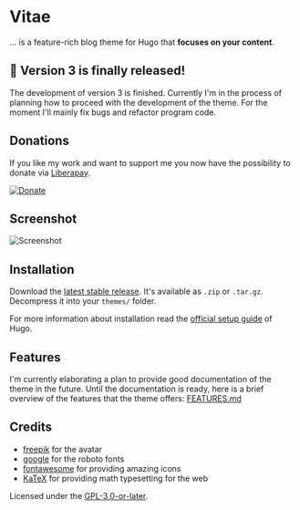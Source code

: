 # Vitae
... is a feature-rich blog theme for Hugo that **focuses on your content**.

## :mega: Version 3 is finally released!

The development of version 3 is finished. Currently I'm in the process of
planning how to proceed with the development of the theme. For the moment I'll
mainly fix bugs and refactor program code.

## Donations

If you like my work and want to support me you now have the possibility to
donate via [Liberapay](https://liberapay.com/about/).

[![Donate](https://liberapay.com/assets/widgets/donate.svg)](https://liberapay.com/liberapay/donate)

## Screenshot

![Screenshot](https://raw.githubusercontent.com/dataCobra/hugo-vitae/main/images/screenshot.png)

## Installation

Download the [latest stable release](https://github.com/dataCobra/hugo-vitae/releases/latest).
It's available as `.zip` or `.tar.gz`. Decompress it into your `themes/` folder.

For more information about installation read the
[official setup guide](https://gohugo.io/overview/installing/) of Hugo.

## Features

I'm currently elaborating a plan to provide good documentation of the theme
in the future. Until the documentation is ready, here is a brief overview of
the features that the theme offers: [FEATURES.md](https://github.com/dataCobra/hugo-vitae/blob/main/FEATURES.md)

## Credits

* [freepik](https://www.freepik.com) for the avatar
* [google](https://fonts.google.com/specimen/Roboto) for the roboto fonts
* [fontawesome](https://fontawesome.com) for providing amazing icons
* [KaTeX](https://katex.org/) for providing math typesetting for the web

Licensed under the [GPL-3.0-or-later](https://raw.githubusercontent.com/dataCobra/hugo-vitae/main/COPYING).
